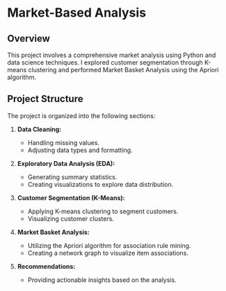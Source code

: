 # Market-Based Analysis

## Overview

This project involves a comprehensive market analysis using Python and data science techniques. I explored customer segmentation through K-means clustering and performed Market Basket Analysis using the Apriori algorithm.

## Project Structure

The project is organized into the following sections:

1. **Data Cleaning:**
   - Handling missing values.
   - Adjusting data types and formatting.

2. **Exploratory Data Analysis (EDA):**
   - Generating summary statistics.
   - Creating visualizations to explore data distribution.

3. **Customer Segmentation (K-Means):**
   - Applying K-means clustering to segment customers.
   - Visualizing customer clusters.

4. **Market Basket Analysis:**
   - Utilizing the Apriori algorithm for association rule mining.
   - Creating a network graph to visualize item associations.

5. **Recommendations:**
   - Providing actionable insights based on the analysis.

